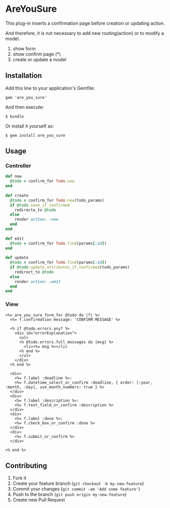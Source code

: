 # AreYouSure

This plug-in inserts a confirmation page before creation or updating action.

And therefore, it is not necessary to add new routing(action) or to modify a model. 

1. show form
2. show confirm page (*)
3. create or update a model

## Installation

Add this line to your application's Gemfile:

    gem 'are_you_sure'

And then execute:

    $ bundle

Or install it yourself as:

    $ gem install are_you_sure

## Usage

### Controller

```ruby
def new
  @todo = confirm_for Todo.new
end
    
def create
  @todo = confirm_for Todo.new(todo_params)
  if @todo.save_if_confirmed
    redirecto_to @todo
  else
    render action: :new
  end
end
    
def edit
  @todo = confirm_for Todo.find(params[:id])
end
    
def update
  @todo = confirm_for Todo.find(params[:id])
  if @todo.update_attributes_if_confirmed(todo_params)
    redirect_to @todo
  else
    render action: :edit
  end
end
```

### View

```erb
<%= are_you_sure_form_for @todo do |f| %>
  <%= f.confirmation message: 'CONFIRM MESSAGE' %>
  
  <% if @todo.errors.any? %>
    <div id="errorExplanation">
      <ul>
      <% @todo.errors.full_messages do |msg| %>
        <li><%= msg %></li>
      <% end %>
      </ul>
    </div>
  <% end %>
  
  <div>
    <%= f.label :deadline %>:
    <%= f.datetime_select_or_confirm :deadline, { order: [:year, :month, :day], use_month_numbers: true } %>
  </div>
  <div>
    <%= f.label :description %>:
    <%= f.text_field_or_confirm :description %>
  </div>
  <div>
    <%= f.label :done %>:
    <%= f.check_box_or_confirm :done %>
  </div>
  <div>
    <%= f.submit_or_confirm %>
  </div>

<% end %>
```

## Contributing

1. Fork it
2. Create your feature branch (`git checkout -b my-new-feature`)
3. Commit your changes (`git commit -am 'Add some feature'`)
4. Push to the branch (`git push origin my-new-feature`)
5. Create new Pull Request
